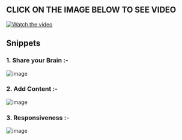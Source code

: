 ## CLICK ON THE IMAGE BELOW TO SEE VIDEO
[![Watch the video](https://github.com/user-attachments/assets/2325d99f-a89c-4a66-827b-a157fafeebc1)](https://drive.google.com/file/d/1O7cOZr37T0MOB_ky2amJFuYrxTLtVKJ3/view?usp=sharing)

## Snippets 
### 1. Share your Brain :-
![image](https://github.com/user-attachments/assets/e33eeab1-b40a-4609-83e0-f8f939319b46)

### 2. Add Content :-
![image](https://github.com/user-attachments/assets/cf44ade9-f7c2-411d-a233-c0b1b51c16e6)

### 3. Responsiveness :-
![image](https://github.com/user-attachments/assets/69640664-d76d-47b6-a61d-7346c5e01156)
